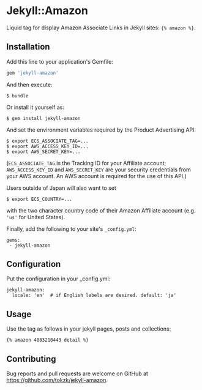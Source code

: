 # Jekyll::Amazon

Liquid tag for display Amazon Associate Links in Jekyll sites: `{% amazon %}`.


## Installation

Add this line to your application's Gemfile:

```ruby
gem 'jekyll-amazon'
```

And then execute:

    $ bundle

Or install it yourself as:

    $ gem install jekyll-amazon

And set the environment variables required by the Product Advertising API:

    $ export ECS_ASSOCIATE_TAG=...
    $ export AWS_ACCESS_KEY_ID=...
    $ export AWS_SECRET_KEY=...

(`ECS_ASSOCIATE_TAG` is the Tracking ID for your Affiliate account; `AWS_ACCESS_KEY_ID` and `AWS_SECRET_KEY` are your security credentials from your AWS account.  An AWS account is required for the use of this API.)

Users outside of Japan will also want to set 

	$ export ECS_COUNTRY=...

with the two character country code of their Amazon Affiliate account (e.g. `'us'` for United States). 

Finally, add the following to your site's `_config.yml`:

```
gems:
 - jekyll-amazon
```

## Configuration

Put the configuration in your _config.yml:

```
jekyll-amazon:
  locale: 'en'  # if English labels are desired. default: 'ja'
```

## Usage

Use the tag as follows in your jekyll pages, posts and collections:

```liquid
{% amazon 4083210443 detail %}
```


## Contributing

Bug reports and pull requests are welcome on GitHub at https://github.com/tokzk/jekyll-amazon.


